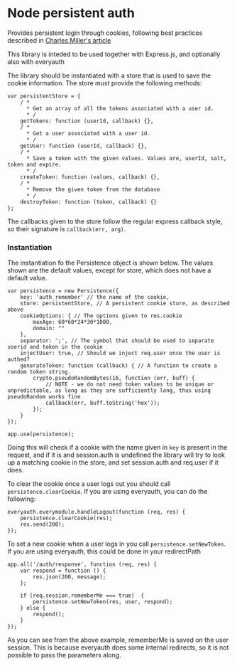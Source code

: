 # Node persistent auth

Provides persistent login through cookies, following best practices described in [Charles Miller's article](http://fishbowl.pastiche.org/2004/01/19/persistent_login_cookie_best_practice/)

This library is inteded to be used together with Express.js, and optionally also with everyauth

The library should be instantiated with a store that is used to save the cookie information. The store must provide the following methods:

	var persistentStore = {
		/ *
		  * Get an array of all the tokens associated with a user id. 
		  * /
		getTokens: function (userId, callback) {},
		/ *
		  *	Get a user associated with a user id.
		  * /
		getUser: function (userId, callback) {},
		/ *
		  *	Save a token with the given values. Values are, userId, salt, token and expire.
		  * /
		createToken: function (values, callback) {},
		/ *
		  * Remove the given token from the database
		  * /
		destroyToken: function (token, callback) {}
	};

The callbacks given to the store follow the regular express callback style, so their signature is `callback(err, arg)`.

### Instantiation
The instantiation fo the Persistence object is shown below. The values shown are the default values, except for store, which does not have a default value.

	var persistence = new Persistence({
		key: 'auth_remember' // the name of the cookie,
		store: persistentStore, // A persistent cookie store, as described above
		cookieOptions: { // The options given to res.cookie
			maxAge: 60*60*24*30*1000,
			domain: ""
		},
		separator: ';', // The symbol that should be used to separate userid and token in the cookie
		injectUser: true, // Should we inject req.user once the user is authed? 
		generateToken: function (callback) { // A function to create a random token string.
			crypto.pseudoRandomBytes(16, function (err, buff) {
				// NOTE - we do not need token values to be unique or unpredictable, as long as they are sufficiently long, thus using pseudoRandom works fine
				callback(err, buff.toString('hex'));
			});
		}
	});

	app.use(persistence);

Doing this will check if a cookie with the name given in `key` is present in the request, and if it is and session.auth is undefined the library will try to look up a matching cookie in the store, and set session.auth and req.user if it does.

To clear the cookie once a user logs out you should call `persistence.clearCookie`. If you are using everyauth, you can do the following:

	everyauth.everymodule.handleLogout(function (req, res) {
		persistence.clearCookie(res);
		res.send(200);
	});

To set a new cookie when a user logs in you call `persistence.setNewToken`. If you are using everyauth, this could be done in your redirectPath

	app.all('/auth/response', function (req, res) {
		var respond = function () {
			res.json(200, message);
		};

		if (req.session.rememberMe === true)  {
			persistence.setNewToken(res, user, respond);
		} else {
			respond();
		}
	});

As you can see from the above example, rememberMe is saved on the user session. This is because everyauth does some internal redirects, so it is not possible to pass the parameters along.